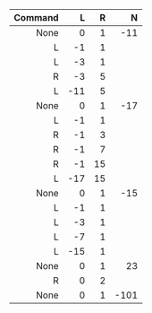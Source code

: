 Command | L | R | N  
-------: | -: | -: | -:  
None | 0 | 1 | -11  
L | -1 | 1  
L | -3 | 1  
R | -3 | 5  
L | -11 | 5  
None | 0 | 1 | -17  
L | -1 | 1  
R | -1 | 3  
R | -1 | 7  
R | -1 | 15  
L | -17 | 15  
None | 0 | 1 | -15  
L | -1 | 1  
L | -3 | 1  
L | -7 | 1  
L | -15 | 1  
None | 0 | 1 | 23  
R | 0 | 2  
None | 0 | 1 | -101  
